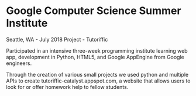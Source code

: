 # Google Computer Science Summer Institute    
Seattle, WA - July 2018
Project - Tutoriffic

Participated in an intensive three-week programming institute learning web app, development in Python, HTML5, and Google AppEngine from Google engineers.

Through the creation of various small projects we used python and multiple APIs to create tutoriffic-catalyst.appspot.com, a website that allows users to look for or offer homework help to fellow students.
